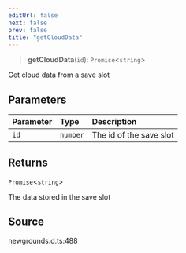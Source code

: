 ```yaml
---
editUrl: false
next: false
prev: false
title: "getCloudData"
---
```


> **getCloudData**(`id`): `Promise`\<`string`\>

Get cloud data from a save slot

## Parameters

| Parameter | Type | Description |
| :------ | :------ | :------ |
| `id` | `number` | The id of the save slot |

## Returns

`Promise`\<`string`\>

The data stored in the save slot

## Source

newgrounds.d.ts:488
